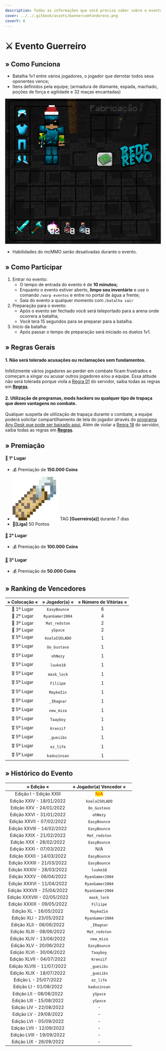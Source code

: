```yaml
---
description: Todas as informações que você precisa saber sobre o evento semanal Guerreiro.
cover: ../../.gitbook/assets/bannercomfundorevo.png
coverY: 0
---
```


# ⚔ Evento Guerreiro

## » Como Funciona

* Batalha 1v1 entre vários jogadores, o jogador que derrotar todos seus oponentes vence;
* Itens definidos pela equipe; (armadura de diamante, espada, machado, poções de força e agilidade e 32 maças encantadas)

![](<../../.gitbook/assets/image (15) (1) (1) (1) (1).png>)

* Habilidades do mcMMO serão desativadas durante o evento.

## » Como Participar

1. Entrar no evento:
   * O tempo de entrada do evento é de **10 minutos;**
   * Enquanto o evento estiver aberto, **limpe seu inventário** e use o comando `/warp eventos` e entre no portal de água a frente;
   * Saia do evento a qualquer momento com `/batalha sair`&#x20;
2. Preparação para o evento:
   * Após o evento ser fechado você será teleportado para a arena onde ocorrera a batalha;
   * Você terá 15 segundos para se preparar para a batalha.&#x20;
3. Inicio da batalha:
   * Após passar o tempo de preparação será iniciado os duelos 1v1.

## » Regras Gerais

#### **1. Não será tolerado acusações ou reclamações sem fundamentos.**

Infelizmente vários jogadores ao perder em combate ficam frustrados e começam a xingar ou acusar outros jogadores e/ou a equipe. Essa atitude não será tolerada porque viola a [Regra 01](https://wiki.rederevo.com/regras/chat#01) do servidor, saiba todas as regras em [**Regras**](../../regras/).

#### **2. Utilização de programas, mods hackers ou qualquer tipo de trapaça que deem vantagens no combate.**

Qualquer suspeita de utilização de trapaça durante o combate, a equipe poderá solicitar compartilhamento de tela do jogador através do [programa Any Desk que pode ser baixado aqui.](https://anydesk.com/pt/downloads) Além de violar a [Regra 18](https://wiki.rederevo.com/regras/jogabilidade#01-7) do servidor, saiba todas as regras em [**Regras**](../../regras/).

## » Premiação

#### 🥇 **1° Lugar**

* 💰 Premiação de **150.000 Coins**
* <img src="../../.gitbook/assets/image (14) (1).png" alt="" data-size="line"> TAG **\[Guerreiro(a)]** durante 7 dias
* 💎**\[Liga]** 50 Pontos

#### [🥈](https://emojipedia.org/2nd-place-medal/) **2° Lugar**

* 💰 Premiação de **100.000 Coins**

#### [🥉](https://emojipedia.org/3rd-place-medal/) **3° Lugar**

* 💰 Premiação de **50.000 Coins**

## » Ranking de Vencedores

| » Colocação « |  » Jogador(a) « | » Número de Vitórias « |
| :-----------: | :-------------: | :--------------------: |
|  🥇 1º Lugar  |   `EasyBounce`  |            6           |
|  🥈 2º Lugar  | `RyanGamer2004` |            4           |
|  🥉 3º Lugar  |  `Mat_redston`  |            2           |
|  🥉 3º Lugar  |     `ySpxce`    |            2           |
|  🎖️ 5º Lugar |  `koalaISOLADO` |            1           |
|  🎖️ 5º Lugar |   `Oo_Gustavo`  |            1           |
|  🎖️ 5º Lugar |     `ohNezy`    |            1           |
|  🎖️ 5º Lugar |    `luuke18`    |            1           |
|  🎖️ 5º Lugar |   `mask_lock`   |            1           |
|  🎖️ 5º Lugar |    `Filiipe`    |            1           |
|  🎖️ 5º Lugar |    `MaykeZin`   |            1           |
|  🎖️ 5º Lugar |    `_IRagnar`   |            1           |
|  🎖️ 5º Lugar |    `new_miza`   |            1           |
|  🎖️ 5º Lugar |    `Taayboy`    |            1           |
|  🎖️ 5º Lugar |    `Krenzif`    |            1           |
|  🎖️ 5º Lugar |    `_gueiibs`   |            1           |
|  🎖️ 5º Lugar |    `ez_life`    |            1           |
|  🎖️ 5º Lugar |   `kaduzinsan`  |            1           |

## » Histórico do Evento

|          » Edição «         |       » Jogador(a) Vencedor «       |   |
| :-------------------------: | :---------------------------------: | - |
|   Edição I - Edição XXIII   | <mark style="color:red;">N/A</mark> |   |
|   Edição XXIV - 18/01/2022  |            `koalaISOLADO`           |   |
|   Edição XXV - 24/01/2022   |             `Oo_Gustavo`            |   |
|   Edição XXVI - 31/01/2022  |               `ohNezy`              |   |
|  Edição XXVII - 07/02/2022  |             `EasyBounce`            |   |
|  Edição XXVIII - 14/02/2022 |             `EasyBounce`            |   |
|   Edição XXIX - 21/02/2022  |            `Mat_redston`            |   |
|   Edição XXX - 28/02/2022   |             `EasyBounce`            |   |
|   Edição XXXI - 07/03/2022  |                 N/A                 |   |
|  Edição XXXII - 14/03/2022  |             `EasyBounce`            |   |
|  Edição XXXIII - 21/03/2022 |             `EasyBounce`            |   |
|  Edição XXXIV - 28/03/2022  |              `luuke18`              |   |
|   Edição XXXV - 06/04/2022  |           `RyanGamer2004`           |   |
|  Edição XXXVI - 11/04/2022  |           `RyanGamer2004`           |   |
|  Edição XXXVII - 25/04/2022 |           `RyanGamer2004`           |   |
| Edição XXXVIII - 02/05/2022 |             `mask_lock`             |   |
|  Edição XXXIX - 09/05/2022  |              `Filiipe`              |   |
|    Edição XL - 16/05/2022   |              `MaykeZin`             |   |
|   Edição XLI - 23/05/2022   |           `RyanGamer2004`           |   |
|   Edição XLII - 06/06/2022  |              `_IRagnar`             |   |
|  Edição XLIII - 08/06/2022  |            `Mat_redston`            |   |
|   Edição XLIV - 13/06/2022  |              `new_miza`             |   |
|   Edição XLV - 20/06/2022   |             `EasyBounce`            |   |
|   Edição XLVI - 30/06/2022  |              `Taayboy`              |   |
|  Edição XLVII - 04/07/2022  |              `Krenzif`              |   |
|  Edição XLVIII - 11/07/2022 |              `_gueiibs`             |   |
|   Edição XLIX - 18/07/2022  |              `_gueiibs`             |   |
|    Edição L - 25/07/2022    |              `ez_life`              |   |
|    Edição LI - 01/08/2022   |             `kaduzinsan`            |   |
|   Edição LII - 08/08/2022   |               `ySpxce`              |   |
|   Edição LIII - 15/08/2022  |               `ySpxce`              |   |
|   Edição LIV - 22/08/2022   |                  -                  |   |
|    Edição LV - 29/08/2022   |                  -                  |   |
|   Edição LVI - 05/09/2022   |                  -                  |   |
|   Edição LVII - 12/09/2022  |                  -                  |   |
|  Edição LVIII - 19/09/2022  |                  -                  |   |
|   Edição LIX - 26/09/2022   |                  -                  |   |
